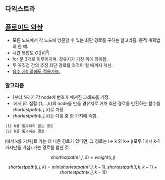 ## 다익스트라




## [플로이드 와샬](https://ko.wikipedia.org/wiki/%ED%94%8C%EB%A1%9C%EC%9D%B4%EB%93%9C-%EC%9B%8C%EC%85%9C_%EC%95%8C%EA%B3%A0%EB%A6%AC%EC%A6%98)

- 모든 노드에서 각 노드에 방문할 수 있는 최단 경로를 구하는 알고리즘. 동적 계획법의 한 예.
- 시간 복잡도 $O(|V|^3)$
- for 문 3개로 이루어지며. 경유지가 가장 위에 와야함.
- 두 꼭짓점 간의 추정 최단 경로를 최적이 될 때까지 개선.
- [음수 사이클에도 적용가능.](https://ko.wikipedia.org/wiki/%ED%94%8C%EB%A1%9C%EC%9D%B4%EB%93%9C-%EC%9B%8C%EC%85%9C_%EC%95%8C%EA%B3%A0%EB%A6%AC%EC%A6%98)




### 알고리즘
- 1부터 N까지 각 node에 번호가 매겨진 그래프를 가정.
- i에서 j로 집합 {1,...,k}의 node들 만들 경유지로 거쳐 최단 경로를 반환하는 함수를 $shortestpath(i,j,k)$로 가정.
- $shortestpath(i,j,k)$는 다음 중 한 가지에 속함.
```
(1) k를 통과하지 않는 경로
(2) k를 통과하는 경로
```
i에서 k를 거쳐 j로 가는 더 나은 경로가 있다면,  그 경로는 i-> k 와 k-> j(모두 1에서 k-1까지만을 거침) 가는 경로를 합친 것.

$$
shortestpath(i,j,0) = weight(i,j)
$$

$$
shortestpath(i,j,k) = min(shortestpath(i,j,k-1),shortestpath(i,k,k-1)+shortestpath(k,j,k-1))
$$
